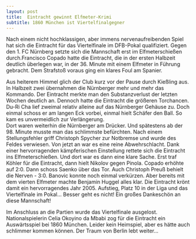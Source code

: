 ```yaml
---
layout: post
title:  Eintracht gewinnt Elfmeter-Krimi
subtitle: 1860 München ist Viertelfinalgegner
---
```


Nach einem nicht hochklassigen, aber immens nervenaufreibenden Spiel hat sich die Eintracht für das Viertelfinale im DFB-Pokal qualifiziert. Gegen den 1. FC Nürnberg setzte sich die Mannschaft erst im Elfmeterschießen durch.Francisco Copado hatte die Eintracht, die in der ersten Halbzeit deutlich überlegen war, in der 36. Minute mit einem Elfmeter in Führung gebracht. Dem Strafstoß voraus ging ein klares Foul am Spanier.

Aus heiterem Himmel glich der Club kurz vor der Pause durch Kießling aus. In Halbzeit zwei übernahmen die Nürnberger mehr und mehr das Kommando. Der Eintracht merkte man den Substanzverlust der letzten Wochen deutlich an. Dennoch hatte die Eintracht die größeren Torchancen. Du-Ri Cha lief zweimal relativ alleine auf das Nürnberger Gehäuse zu. Doch einmal schoss er am langen Eck vorbei, einmal hielt Schäfer den Ball. So kam es unvermeidlich zur Verlängerung.  
Dort waren weiterhin die Nürnberger am Drücker. Und spätestens ab der 98. Minute musste man das schlimmste befürchten. Nach einem Stellungsfehler griff Christoph Spycher zur Notbremse und wurde des Feldes verwiesen. Von jetzt an war es eine reine Abwehrschlacht. Dank einer hervorragenden kämpferischen Einstellung rettete sich die Eintracht ins Elfmeterschießen. Und dort war es dann eine klare Sache. Erst traf Köhler für die Eintracht, dann hielt Nikolov gegen Pinola. Copado erhöhte auf 2:0. Dann schoss Saenko über das Tor. Auch Christoph Preuß behielt die Nerven - 3:0. Banovic konnte noch einmal verkürzen. Aber bereits mit dem vierten Elfmeter machte Benjamin Huggel alles klar. Die Eintracht krönt damit ein hervorragendes Jahr 2005. Aufstieg, Platz 10 in der Liga und das Viertelfinale im Pokal... Besser geht es nicht! Ein großes Dankeschön an diese Mannschaft!

Im Anschluss an die Partien wurde das Viertelfinale ausgelost. Nationalspielerin Celia Okoyino da Mbabi zog für die Eintracht ein Auswärtsspiel bei 1860 München. Leider kein Heimspiel, aber es hätte auch schlimmer kommen können. Der Traum von Berlin lebt weiter...
